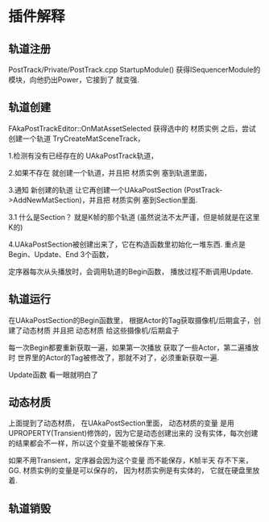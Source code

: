 # 插件解释

## 轨道注册
PostTrack/Private/PostTrack.cpp StartupModule() 获得ISequencerModule的模块，向他扔出Power，它接到了 就变强.

## 轨道创建
FAkaPostTrackEditor::OnMatAssetSelected 获得选中的 材质实例 之后，尝试创建一个轨道 TryCreateMatSceneTrack，

1.检测有没有已经存在的 UAkaPostTrack轨道， 

2.如果不存在 就创建一个轨道，并且把 材质实例 塞到轨道里面，

3.通知 新创建的轨道  让它再创建一个UAkaPostSection (PostTrack->AddNewMatSection)，并且把 材质实例 塞到Section里面.

3.1 什么是Section？ 就是K帧的那个轨道 (虽然说法不太严谨，但是帧就是在这里K的)

4.UAkaPostSection被创建出来了，它在构造函数里初始化一堆东西.  重点是 Begin、Update、End 3个函数，

定序器每次从头播放时，会调用轨道的Begin函数， 播放过程不断调用Update.

## 轨道运行
在UAkaPostSection的Begin函数里， 根据Actor的Tag获取摄像机/后期盒子，创建了动态材质 并且把 动态材质 给这些摄像机/后期盒子 

每一次Begin都要重新获取一遍，如果第一次播放 获取了一些Actor，第二遍播放时 世界里的Actor的Tag被修改了，那就不对了，必须重新获取一遍.

Update函数 看一眼就明白了

## 动态材质
上面提到了动态材质， 在UAkaPostSection里面， 动态材质的变量 是用UPROPERTY(Transient)修饰的，因为它是动态创建出来的 没有实体，每次创建的结果都会不一样，所以这个变量不能被保存下来.

如果不用Transient，定序器会因为这个变量 而不能保存，K帧半天 存不下来，GG.  材质实例的变量是可以保存的， 因为材质实例是有实体的， 它就在硬盘里放着.

## 轨道销毁
